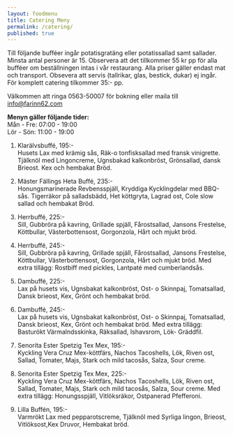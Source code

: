 ```yaml
---
layout: foodmenu
title: Catering Meny
permalink: /catering/
published: true
---
```




Till följande bufféer ingår potatisgratäng eller potatissallad samt sallader.
Minsta antal personer är 15.
Observera att det tillkommer 55 kr pp för alla bufféer om beställningen intas i vår restaurang. Alla priser gäller endast mat och transport.
Obsevera att servis (tallrikar, glas, bestick, dukar) ej ingår. För komplett catering tilkommer 35:- pp.

Välkommen att ringa 0563-50007 för bokning eller maila till info@farinn62.com

__Menyn gäller följande tider:__  
Mån - Fre: 07:00 - 19:00  
Lör - Sön: 11:00 - 19:00

1. Klarälvsbuffé, 195:-  
Husets Lax med krämig sås, Räk-o tonfisksallad med fransk vinigrette. Tjälknöl med Lingoncreme, Ugnsbakad kalkonbröst, Grönsallad, dansk Brieost. Kex och hembakat Bröd.

2. Mäster Fällings Heta Buffé, 235:-  
Honungsmarinerade Revbensspjäll, Kryddiga Kycklingdelar med BBQ-sås. Tigerräkor på salladsbädd, Het köttgryta, Lagrad ost, Cole slow sallad och hembakat Bröd.

3. Herrbuffé, 225:-  
Sill, Gubbröra på kavring, Grillade spjäll, Fårostsallad, Jansons Frestelse, Köttbullar, Västerbottensost, Gorgonzola, Hårt och mjukt bröd.

4. Herrbuffé, 245:-  
Sill, Gubbröra på kavring, Grillade spjäll, Fårostsallad, Jansons Frestelse, Köttbullar, Västerbottensost, Gorgonzola, Hårt och mjukt bröd. 
Med extra tillägg: Rostbiff med pickles, Lantpaté med cumberlandsås.

5. Dambuffé, 225:-  
Lax på husets vis, Ugnsbakat kalkonbröst, Ost- o Skinnpaj, Tomatsallad, Dansk brieost, Kex, Grönt och hembakat bröd.

6. Dambuffé, 245:-  
Lax på husets vis, Ugnsbakat kalkonbröst, Ost- o Skinnpaj, Tomatsallad, Dansk brieost, Kex, Grönt och hembakat bröd. 
Med extra tillägg: Basturökt Värmalndsskinka, Räksallad, Ishavsrom, Lök- Gräddfil.

7. Senorita Ester Spetzig Tex Mex, 195:-  
Kyckling Vera Cruz Mex-köttfärs, Nachos Tacoshells, Lök, Riven ost, Sallad, Tomater, Majs, Stark och mild tacosås, Salza, Sour creme.

8. Senorita Ester Spetzig Tex Mex, 225:-  
Kyckling Vera Cruz Mex-köttfärs, Nachos Tacoshells, Lök, Riven ost, Sallad, Tomater, Majs, Stark och mild tacosås, Salza, Sour creme. 
Med extra tillägg: Honungsspjäll, Vitlöksräkor, Ostpanerad Pfefferoni.

9. Lilla Buffén, 195:-  
Varmrökt Lax med pepparotscreme, Tjälknöl med Syrliga lingon, Brieost, Vitlöksost,Kex Druvor, Hembakat bröd.
